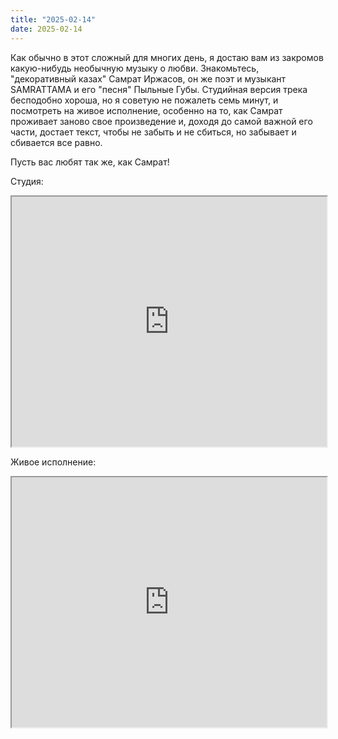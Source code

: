 ```yaml
---
title: "2025-02-14"
date: 2025-02-14
---
```

Как обычно в этот сложный для многих день, я достаю вам из закромов какую-нибудь необычную музыку о любви.
Знакомьтесь, "декоративный казах" Самрат Иржасов, он же поэт и музыкант SAMRATTAMA и его "песня" Пыльные Губы.
Студийная версия трека бесподобно хороша, но я советую не пожалеть семь минут, и посмотреть на живое исполнение, особенно на то, как Самрат проживает заново свое произведение и, доходя до самой важной его части, достает текст, чтобы не забыть и не сбиться, но забывает и сбивается все равно.

Пусть вас любят так же, как Самрат!

Студия:
<iframe src="https://www.youtube.com/embed/hZSlyLtpdqY?feature=oembed" width="100%" height="400"></iframe>

Живое исполнение:
<iframe src="https://www.youtube.com/embed/l4ZMxz_Cws4?feature=oembed" width="100%" height="400"></iframe>

